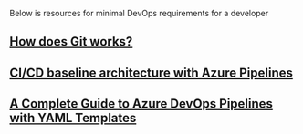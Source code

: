 Below is resources for minimal DevOps requirements for a developer
## [How does Git works?](https://blog.bytebytego.com/i/95179881/how-does-git-work)
## [CI/CD baseline architecture with Azure Pipelines](https://learn.microsoft.com/en-us/azure/devops/pipelines/architectures/devops-pipelines-baseline-architecture?view=azure-devops)
## [A Complete Guide to Azure DevOps Pipelines with YAML Templates](https://medium.com/@williamwarley/a-complete-guide-to-azure-devops-pipelines-with-yaml-templates-636cbebc52eb)

